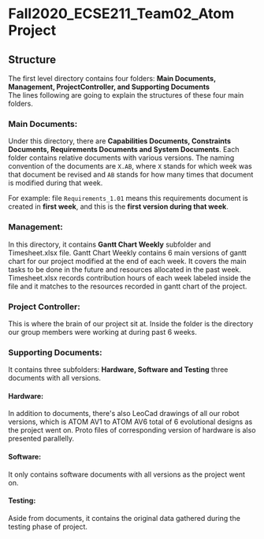 # Fall2020_ECSE211_Team02_Atom Project
## Structure
The first level directory contains four folders: **Main Documents, Management, ProjectController, and Supporting Documents**  
The lines following are going to explain the structures of these four main folders.

### Main Documents:
Under this directory, there are **Capabilities Documents, Constraints Documents, Requirements Documents and System Documents**. Each folder contains relative documents with various versions. The naming convention of the documents are `X.AB`, where `X` stands for which week was that document be revised and `AB` stands for how many times that document is modified during that week.   

For example: file `Requirements_1.01` means this requirements document is created in **first week**, and this is the **first version during that week**.  
### Management:
In this directory, it contains **Gantt Chart Weekly** subfolder and Timesheet.xlsx file.
Gantt Chart Weekly contains 6 main versions of gantt chart for our project modified at the end of each week. It covers the main tasks to be done in the future and resources allocated in the past week.  
Timesheet.xlsx records contribution hours of each week labeled inside the file and it matches to the resources recorded in gantt chart of the project.
### Project Controller:
This is where the brain of our project sit at. Inside the folder is the directory our group members were working at during past 6 weeks.
### Supporting Documents:
It contains three subfolders: **Hardware, Software and Testing** three documents with all versions.
#### Hardware:
In addition to documents, there's also LeoCad drawings of all our robot versions, which is ATOM AV1 to ATOM AV6 total of 6 evolutional designs as the project went on. Proto files of corresponding version of hardware is also presented parallelly. 
#### Software:
It only contains software documents with all versions as the project went on.
#### Testing:
Aside from documents, it contains the original data gathered during the testing phase of project.
